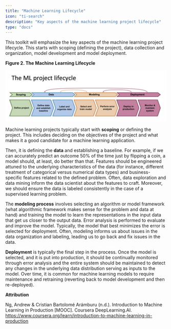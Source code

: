 ```yaml
---
title: "Machine Learning Lifecycle"
icon: "ti-search"
description: "Key aspects of the machine learning project lifecycle"
type: "docs"
---
```


This toolkit will emphasize the key aspects of the machine learning project lifecycle. This starts with scoping (defining the project), data collection and organization, model development and model deployment. 

**Figure 2. The Machine Learning Lifecycle**  

![Figure 2: The Machine Learning Lifecycle](ml-project-lifecycle.png)

Machine learning projects typically start with **scoping** or defining the project. This includes deciding on the objectives of the project and what makes it a good candidate for a machine learning application.  

Then, it is defining the **data** and establishing a baseline. For example, if we can accurately predict an outcome 50% of the time just by flipping a coin, a model should, at least, do better than that. Features should be engineered attuned to the underlying characteristics of the data (for instance, different treatment of categorical versus numerical data types) and business-specific features related to the defined problem. Often, data exploration and data mining inform the data scientist about the features to craft. Moreover, we should ensure the data is labeled consistently in the case of a supervised learning problem.  

The **modeling process** involves selecting an algorithm or model framework (what algorithmic framework makes sense for the problem and data at hand) and training the model to learn the representations in the input data that get us closer to the output data. Error analysis is performed to evaluate and improve the model. Typically, the model that best minimizes the error is selected for deployment. Often, modeling informs us about issues in the data organization and labeling, leading us to go back and fix issues in the data.  

**Deployment** is typically the final step in the process. Once the model is selected, and it is put into production, it should be continually monitored through error analysis and the entire system should be maintained to detect any changes in the underlying data distribution serving as inputs to the model. Over time, it is common for machine learning models to require maintenance and retraining (reverting back to model development and then re-deployed). 

**Attribution**

Ng, Andrew & Cristian Bartolomé Arámburu (n.d.). Introduction to Machine Learning in Production [MOOC]. Coursera DeepLearning.AI. <u>https://www.coursera.org/learn/introduction-to-machine-learning-in-production</u> 





